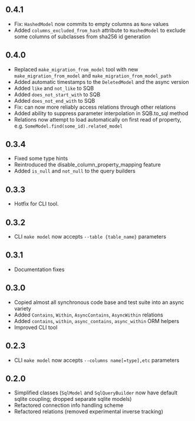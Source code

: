 ## 0.4.1

- Fix: `HashedModel` now commits to empty columns as `None` values
- Added `columns_excluded_from_hash` attribute to `HashedModel` to exclude
some columns of subclasses from sha256 id generation

## 0.4.0

- Replaced `make_migration_from_model` tool with new `make_migration_from_model`
and `make_migration_from_model_path`
- Added automatic timestamps to the `DeletedModel` and the async version
- Added `like` and `not_like` to SQB
- Added `does_not_start_with` to SQB
- Added `does_not_end_with` to SQB
- Fix: can now more reliably access relations through other relations
- Added ability to suppress parameter interpolation in SQB.to_sql method
- Relations now attempt to load automatically on first read of property, e.g.
`SomeModel.find(some_id).related_model`

## 0.3.4

- Fixed some type hints
- Reintroduced the disable_column_property_mapping feature
- Added `is_null` and `not_null` to the query builders

## 0.3.3

- Hotfix for CLI tool.

## 0.3.2

- CLI `make model` now accepts `--table {table_name}` parameters

## 0.3.1

- Documentation fixes

## 0.3.0

- Copied almost all synchronous code base and test suite into an async variety
- Added `Contains`, `Within`, `AsyncContains`, `AsyncWithin` relations
- Added `contains`, `within`, `async_contains`, `async_within` ORM helpers
- Improved CLI tool

## 0.2.3

- CLI `make model` now accepts `--columns name[=type],etc` parameters

## 0.2.0

- Simplified classes (`SqlModel` and `SqlQueryBuilder` now have default sqlite
coupling; dropped separate sqlite models)
- Refactored connection info handling scheme
- Refactored relations (removed experimental inverse tracking)
